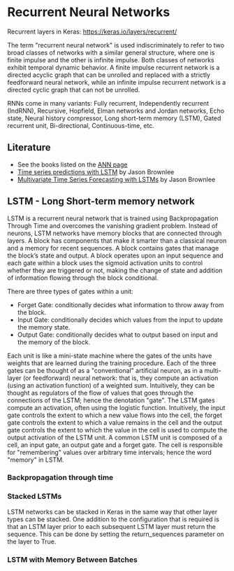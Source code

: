 # Recurrent Neural Networks

Recurrent layers in Keras: https://keras.io/layers/recurrent/

The term "recurrent neural network" is used indiscriminately to refer to two broad classes of networks with a similar general structure, where one is finite impulse and the other is infinite impulse. Both classes of networks exhibit temporal dynamic behavior. A finite impulse recurrent network is a directed acyclic graph that can be unrolled and replaced with a strictly feedforward neural network, while an infinite impulse recurrent network is a directed cyclic graph that can not be unrolled. 

RNNs come in many variants: Fully recurrent, Independently recurrent (IndRNN), Recursive, Hopfield, Elman networks and Jordan networks, Echo state, Neural history compressor, Long short-term memory (LSTM), Gated recurrent unit, Bi-directional, Continuous-time, etc.

## Literature

- See the books listed on the [ANN page](NeuralNetworks.md)
- [Time series predictions with LSTM](https://machinelearningmastery.com/time-series-prediction-lstm-recurrent-neural-networks-python-keras/) by Jason Brownlee
- [Multivariate Time Series Forecasting with LSTMs](https://machinelearningmastery.com/multivariate-time-series-forecasting-lstms-keras/) by Jason Brownlee

## LSTM - Long Short-term memory network

LSTM is a recurrent neural network that is trained using Backpropagation Through Time and overcomes the vanishing gradient problem. Instead of neurons, LSTM networks have memory blocks that are connected through layers. A block has components that make it smarter than a classical neuron and a memory for recent sequences. A block contains gates that manage the block’s state and output. A block operates upon an input sequence and each gate within a block uses the sigmoid activation units to control whether they are triggered or not, making the change of state and addition of information flowing through the block conditional.

There are three types of gates within a unit:
- Forget Gate: conditionally decides what information to throw away from the block.
- Input Gate: conditionally decides which values from the input to update the memory state.
- Output Gate: conditionally decides what to output based on input and the memory of the block.

Each unit is like a mini-state machine where the gates of the units have weights that are learned during the training procedure. Each of the three gates can be thought of as a "conventional" artificial neuron, as in a multi-layer (or feedforward) neural network: that is, they compute an activation (using an activation function) of a weighted sum. Intuitively, they can be thought as regulators of the flow of values that goes through the connections of the LSTM; hence the denotation "gate". The LSTM gates compute an activation, often using the logistic function. Intuitively, the input gate controls the extent to which a new value flows into the cell, the forget gate controls the extent to which a value remains in the cell and the output gate controls the extent to which the value in the cell is used to compute the output activation of the LSTM unit. A common LSTM unit is composed of a cell, an input gate, an output gate and a forget gate. The cell is responsible for "remembering" values over arbitrary time intervals; hence the word "memory" in LSTM.

### Backpropagation through time

### Stacked LSTMs

LSTM networks can be stacked in Keras in the same way that other layer types can be stacked. One addition to the configuration that is required is that an LSTM layer prior to each subsequent LSTM layer must return the sequence. This can be done by setting the return_sequences parameter on the layer to True.

### LSTM with Memory Between Batches
